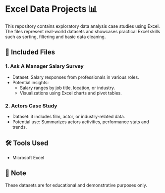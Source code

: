 # Excel Data Projects 📊

This repository contains exploratory data analysis case studies using Excel. The files represent real-world datasets and showcases practical Excel skills such as sorting, filtering and basic data cleaning.

## 📁 Included Files

### 1. Ask A Manager Salary Survey

- Dataset: Salary responses from professionals in various roles.
- Potential insights:
  - Salary ranges by job title, location, or industry.
  - Visualizations using Excel charts and pivot tables.

### 2. Actors Case Study

- Dataset: it includes film, actor, or industry-related data.
- Potential use: Summarizes actors activities, performance stats and trends.

## 🛠 Tools Used

- Microsoft Excel

## 📌 Note

These datasets are for educational and demonstrative purposes only.
